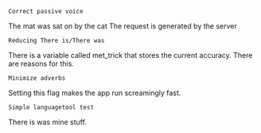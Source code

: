 ```
Correct passive voice
```
The mat was sat on by the cat
The request is generated by the server

```
Reducing There is/There was
```
There is a variable called met_trick that stores the current accuracy.
There are reasons for this.

```
Minimize adverbs
```
Setting this flag makes the app run screamingly fast.

```
Simple languagetool test
```
There is was mine stuff.
